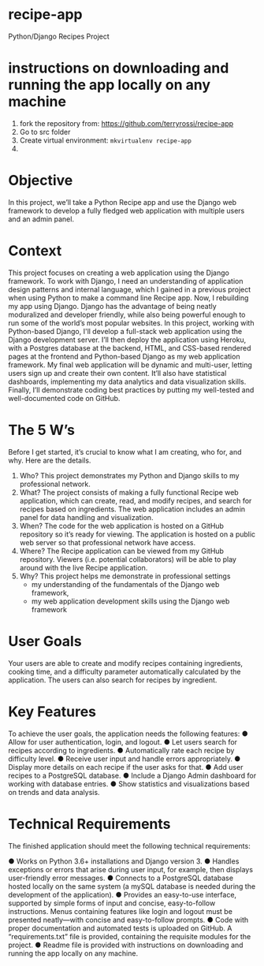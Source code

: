 # recipe-app
Python/Django Recipes Project

# instructions on downloading and running the app locally on any machine
1. fork the repository from: https://github.com/terryrossi/recipe-app
2. Go to src folder
3. Create virtual environment: `mkvirtualenv recipe-app`
4. 


# Objective
In this project, we’ll take a Python Recipe app and use the
Django web framework to develop a fully fledged web application with multiple users and an admin panel.

# Context
This project focuses on creating a web application using the Django framework. 
To work with Django, I need an understanding of application design patterns and internal language, which I gained in a previous project when using Python to make a command line Recipe app.
Now, I rebuilding my app using Django. Django has the advantage of
being neatly moduralized and developer friendly, while also being powerful enough to run some of the world’s most popular websites.
In this project, working with Python-based Django, I'll develop a full-stack web application using the Django development server. I’ll then deploy the application using Heroku, with a Postgres database at
the backend, HTML, and CSS-based rendered pages at the frontend and Python-based Django as my web application framework.
My final web application will be dynamic and multi-user, letting users sign up and create their own content. 
It’ll also have statistical dashboards, implementing my data analytics and data visualization skills. Finally, I’ll demonstrate coding best practices by putting my well-tested and well-documented code on GitHub.

# The 5 W’s
Before I get started, it’s crucial to know what I am creating, who for, and why. Here are the details.
1. Who? This project demonstrates my Python and Django skills to my professional network.
2. What? The project consists of making a fully functional Recipe web application, which can create, read, and modify recipes, and search for recipes based on ingredients. The web application includes an admin panel for data handling and visualization.
3. When? The code for the web application is hosted on a GitHub repository so it’s ready for viewing. The application is hosted on a public web server so that professional network have access.
4. Where? The Recipe application can be viewed from my GitHub repository. Viewers (i.e. potential collaborators) will be able to play around with the live Recipe application.
5. Why? This project helps me demonstrate in professional settings 
    - my understanding of the fundamentals of the Django web framework, 
    - my web application development skills using the Django web framework


# User Goals
Your users are able to create and modify recipes containing ingredients, cooking time, and a difficulty parameter automatically calculated by the application. The users can also search for recipes by ingredient.

# Key Features
To achieve the user goals, the application needs the following features:
● Allow for user authentication, login, and logout.
● Let users search for recipes according to ingredients.
● Automatically rate each recipe by difficulty level.
● Receive user input and handle errors appropriately.
● Display more details on each recipe if the user asks for that.
● Add user recipes to a PostgreSQL database.
● Include a Django Admin dashboard for working with database entries.
● Show statistics and visualizations based on trends and data analysis.

# Technical Requirements
The finished application should meet the following technical requirements:

● Works on Python 3.6+ installations and Django version 3.
● Handles exceptions or errors that arise during user input, for example, then displays user-friendly error messages.
● Connects to a PostgreSQL database hosted locally on the same system (a mySQL database is needed during the development of the application).
● Provides an easy-to-use interface, supported by simple forms of input and concise, easy-to-follow instructions. Menus containing features like login and logout must be presented neatly—with concise and easy-to-follow prompts.
● Code with proper documentation and automated tests is uploaded on GitHub. A “requirements.txt” file is provided, containing the requisite modules for the project.
● Readme file is provided with instructions on downloading and running the app locally on any machine.
